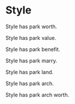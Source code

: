 # Style

Style has park worth.

Style has park value.

Style has park benefit.

Style has park marry.

Style has park land.

Style has park arch.

Style has park arch worth.